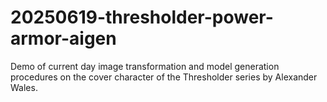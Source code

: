 # 20250619-thresholder-power-armor-aigen
Demo of current day image transformation and model generation procedures on the cover character of the Thresholder series by Alexander Wales.
